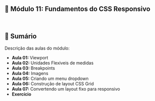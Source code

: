 ## 📌 Módulo 11: Fundamentos do CSS Responsivo

<br>

## 📎 Sumário
Descrição das aulas do módulo:
- **Aula 01:** Viewport
- **Aula 02:** Unidades Flexiveis de medidas
- **Aula 03:** Breakpoints
- **Aula 04:** Imagens 
- **Aula 05:** Criando um menu dropdown
- **Aula 06:** Construção de layout CSS Grid
- **Aula 07:** Convertendo um layout fixo para responsivo
- **Exercício**